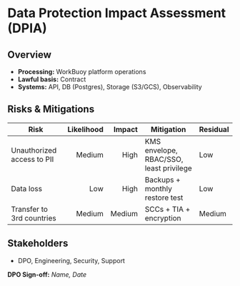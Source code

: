 # Data Protection Impact Assessment (DPIA)

## Overview
- **Processing:** WorkBuoy platform operations
- **Lawful basis:** Contract
- **Systems:** API, DB (Postgres), Storage (S3/GCS), Observability

## Risks & Mitigations
| Risk | Likelihood | Impact | Mitigation | Residual |
|---|---:|---:|---|---|
| Unauthorized access to PII | Medium | High | KMS envelope, RBAC/SSO, least privilege | Low |
| Data loss | Low | High | Backups + monthly restore test | Low |
| Transfer to 3rd countries | Medium | Medium | SCCs + TIA + encryption | Medium |

## Stakeholders
- DPO, Engineering, Security, Support

**DPO Sign-off:** _Name, Date_
